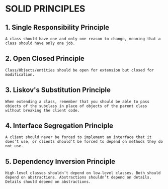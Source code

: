 # SOLID PRINCIPLES

## 1. Single Responsibility Principle

```text
A class should have one and only one reason to change, meaning that a class should have only one job.
```

## 2. Open Closed Principle

```text
Class/Objects/entities should be open for extension but closed for modification.
```

## 3. Liskov's Substitution Principle

```text
When extending a class, remember that you should be able to pass objects of the subclass in place of objects of the parent class without breaking the client code.
```

## 4. Interface Segregation Principle

```text
A client should never be forced to implement an interface that it does’t use, or clients should’t be forced to depend on methods they do not use.
```

## 5. Dependency Inversion Principle

```text
High-level classes shouldn’t depend on low-level classes. Both should depend on abstractions. Abstractions shouldn’t depend on details. Details should depend on abstractions.
```
